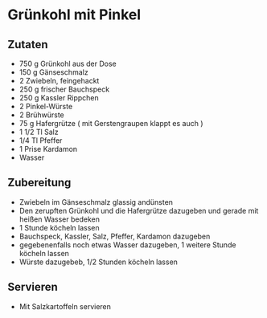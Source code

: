 # Grünkohl mit Pinkel
## Zutaten
* 750 g Grünkohl aus der Dose
* 150 g Gänseschmalz
* 2 Zwiebeln, feingehackt
* 250 g frischer Bauchspeck
* 250 g Kassler Rippchen
* 2 Pinkel-Würste
* 2 Brühwürste
* 75 g Hafergrütze ( mit Gerstengraupen klappt es auch )
* 1 1/2 Tl Salz
* 1/4 Tl Pfeffer
* 1 Prise Kardamon
* Wasser 

## Zubereitung
* Zwiebeln im Gänseschmalz glassig andünsten
* Den zerupften Grünkohl und die Hafergrütze dazugeben und gerade mit heißen Wasser bedeken
* 1 Stunde köcheln lassen
* Bauchspeck, Kassler, Salz, Pfeffer, Kardamon dazugeben
* gegebenenfalls noch etwas Wasser dazugeben, 1 weitere Stunde köcheln lassen
* Würste dazugebeb, 1/2 Stunden köcheln lassen

## Servieren
* Mit Salzkartoffeln servieren